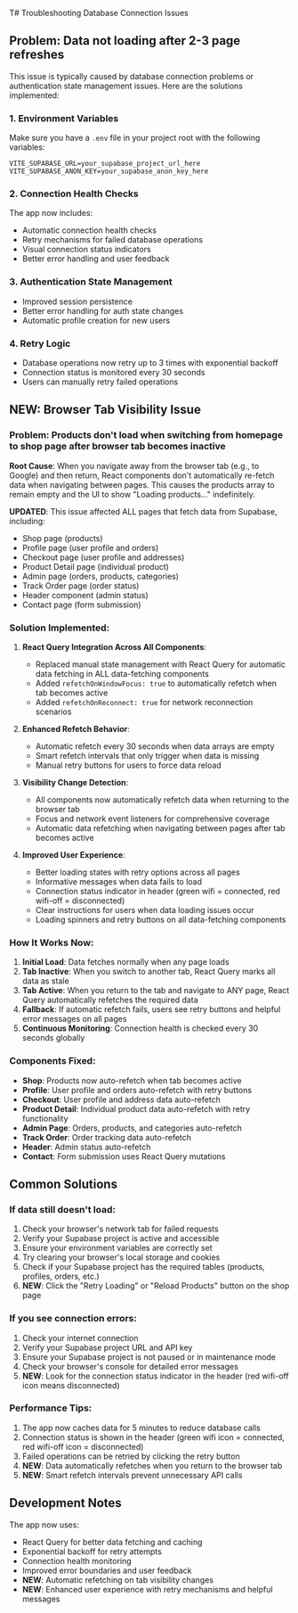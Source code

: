 T# Troubleshooting Database Connection Issues

## Problem: Data not loading after 2-3 page refreshes

This issue is typically caused by database connection problems or authentication state management issues. Here are the solutions implemented:

### 1. Environment Variables
Make sure you have a `.env` file in your project root with the following variables:

```env
VITE_SUPABASE_URL=your_supabase_project_url_here
VITE_SUPABASE_ANON_KEY=your_supabase_anon_key_here
```

### 2. Connection Health Checks
The app now includes:
- Automatic connection health checks
- Retry mechanisms for failed database operations
- Visual connection status indicators
- Better error handling and user feedback

### 3. Authentication State Management
- Improved session persistence
- Better error handling for auth state changes
- Automatic profile creation for new users

### 4. Retry Logic
- Database operations now retry up to 3 times with exponential backoff
- Connection status is monitored every 30 seconds
- Users can manually retry failed operations

## NEW: Browser Tab Visibility Issue

### Problem: Products don't load when switching from homepage to shop page after browser tab becomes inactive

**Root Cause**: When you navigate away from the browser tab (e.g., to Google) and then return, React components don't automatically re-fetch data when navigating between pages. This causes the products array to remain empty and the UI to show "Loading products..." indefinitely.

**UPDATED**: This issue affected ALL pages that fetch data from Supabase, including:
- Shop page (products)
- Profile page (user profile and orders)
- Checkout page (user profile and addresses)
- Product Detail page (individual product)
- Admin page (orders, products, categories)
- Track Order page (order status)
- Header component (admin status)
- Contact page (form submission)

### Solution Implemented:

1. **React Query Integration Across All Components**: 
   - Replaced manual state management with React Query for automatic data fetching in ALL data-fetching components
   - Added `refetchOnWindowFocus: true` to automatically refetch when tab becomes active
   - Added `refetchOnReconnect: true` for network reconnection scenarios

2. **Enhanced Refetch Behavior**:
   - Automatic refetch every 30 seconds when data arrays are empty
   - Smart refetch intervals that only trigger when data is missing
   - Manual retry buttons for users to force data reload

3. **Visibility Change Detection**:
   - All components now automatically refetch data when returning to the browser tab
   - Focus and network event listeners for comprehensive coverage
   - Automatic data refetching when navigating between pages after tab becomes active

4. **Improved User Experience**:
   - Better loading states with retry options across all pages
   - Informative messages when data fails to load
   - Connection status indicator in header (green wifi = connected, red wifi-off = disconnected)
   - Clear instructions for users when data loading issues occur
   - Loading spinners and retry buttons on all data-fetching components

### How It Works Now:

1. **Initial Load**: Data fetches normally when any page loads
2. **Tab Inactive**: When you switch to another tab, React Query marks all data as stale
3. **Tab Active**: When you return to the tab and navigate to ANY page, React Query automatically refetches the required data
4. **Fallback**: If automatic refetch fails, users see retry buttons and helpful error messages on all pages
5. **Continuous Monitoring**: Connection health is checked every 30 seconds globally

### Components Fixed:

- **Shop**: Products now auto-refetch when tab becomes active
- **Profile**: User profile and orders auto-refetch with retry buttons
- **Checkout**: User profile and address data auto-refetch
- **Product Detail**: Individual product data auto-refetch with retry functionality
- **Admin Page**: Orders, products, and categories auto-refetch
- **Track Order**: Order tracking data auto-refetch
- **Header**: Admin status auto-refetch
- **Contact**: Form submission uses React Query mutations

## Common Solutions

### If data still doesn't load:
1. Check your browser's network tab for failed requests
2. Verify your Supabase project is active and accessible
3. Ensure your environment variables are correctly set
4. Try clearing your browser's local storage and cookies
5. Check if your Supabase project has the required tables (products, profiles, orders, etc.)
6. **NEW**: Click the "Retry Loading" or "Reload Products" button on the shop page

### If you see connection errors:
1. Check your internet connection
2. Verify your Supabase project URL and API key
3. Ensure your Supabase project is not paused or in maintenance mode
4. Check your browser's console for detailed error messages
5. **NEW**: Look for the connection status indicator in the header (red wifi-off icon means disconnected)

### Performance Tips:
1. The app now caches data for 5 minutes to reduce database calls
2. Connection status is shown in the header (green wifi icon = connected, red wifi-off icon = disconnected)
3. Failed operations can be retried by clicking the retry button
4. **NEW**: Data automatically refetches when you return to the browser tab
5. **NEW**: Smart refetch intervals prevent unnecessary API calls

## Development Notes

The app now uses:
- React Query for better data fetching and caching
- Exponential backoff for retry attempts
- Connection health monitoring
- Improved error boundaries and user feedback
- **NEW**: Automatic refetching on tab visibility changes
- **NEW**: Enhanced user experience with retry mechanisms and helpful messages 
